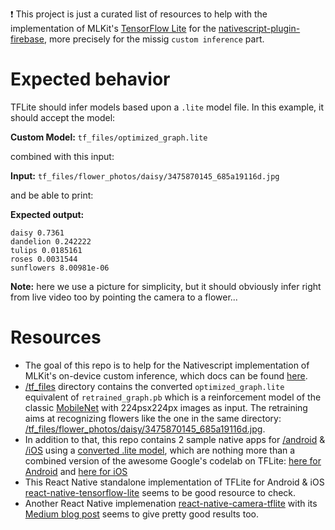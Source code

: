 :exclamation: This project is just a curated list of resources to help with the implementation of MLKit's [TensorFlow Lite](https://www.tensorflow.org/mobile/tflite/) for the [nativescript-plugin-firebase](https://github.com/EddyVerbruggen/nativescript-plugin-firebase), more precisely for the missig `custom inference` part.



# Expected behavior

TFLite should infer models based upon a `.lite` model file. In this example, it should accept the model:

**Custom Model:** `tf_files/optimized_graph.lite`

combined with this input:

**Input:** `tf_files/flower_photos/daisy/3475870145_685a19116d.jpg`

and be able to print:

**Expected output:**
```
daisy 0.7361
dandelion 0.242222
tulips 0.0185161
roses 0.0031544
sunflowers 8.00981e-06
```

**Note:** here we use a picture for simplicity, but it should obviously infer right from live video too by pointing the camera to a flower...


# Resources

* The goal of this repo is to help for the Nativescript implementation of MLKit's on-device custom inference, which docs can be found [here](https://firebase.google.com/docs/ml-kit/use-custom-models). 
* [/tf_files](tree/master/tf_files) directory contains the converted `optimized_graph.lite` equivalent of `retrained_graph.pb` which is a reinforcement model of the classic [MobileNet](https://research.googleblog.com/2017/06/mobilenets-open-source-models-for.html) with 224psx224px images as input. The retraining aims at recognizing flowers like the one in the same directory: [/tf_files/flower_photos/daisy/3475870145_685a19116d.jpg](tree/master/tf_files/flower_photos/daisy/).
* In addition to that, this repo contains 2 sample native apps for [/android](tree/master/android) & [/iOS](tree/master/ios) using a [converted .lite model](tree/master/tf_files/optimized_graph.lite), which are nothing more than a combined version of the awesome Google's codelab on TFLite: [here for Android](https://codelabs.developers.google.com/codelabs/tensorflow-for-poets-2-tflite) and [here for iOS](https://codelabs.developers.google.com/codelabs/tensorflow-for-poets-2-ios/index.html)
* This React Native standalone implementation of TFLite for Android & iOS [react-native-tensorflow-lite](https://github.com/jazzystring1/react-native-tensorflow-lite) seems to be good resource to check.
* Another React Native implemenation [react-native-camera-tflite](https://github.com/ppsreejith/react-native-camera-tflite) with its [Medium blog post](https://medium.com/@namar/high-performance-image-classification-with-react-native-336db0a96cd) seems to give pretty good results too. 
